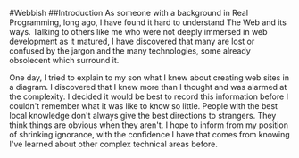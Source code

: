 #Webbish
##Introduction
As someone with a background in Real Programming, long ago, I have found it hard to understand The Web and its ways. 
Talking to others like me who were not deeply immersed in web development as it matured, I have discovered that many are lost or confused by the jargon and the many technologies, some already obsolecent which surround it.

One day, I tried to explain to my son what I knew about creating web sites in a diagram. I discovered that I knew more than I thought and was alarmed at the complexity. I decided it would be best to record this information before I couldn't remember what it was like to know so little. People with the best local knowledge don't always give the best directions to strangers. They think things are obvious when they aren't. I hope to inform from my position of shrinking ignorance, with the confidence I have that comes from knowing I've learned about other complex technical areas before.
